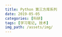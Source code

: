 ```yaml
---
title: Python 第三方库系列
date: 2019-05-05
categories: [科研]
tags: [学习笔记, 技术]
img_path: /assets/img/
---
```


